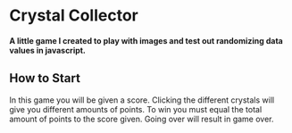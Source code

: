 # Crystal Collector

#### A little game I created to play with images and test out randomizing data values in javascript. 

## How to Start

In this game you will be given a score.
Clicking the different crystals will give you different amounts of points. 
To win you must equal the total amount of points to the score given. 
Going over will result in game over.

